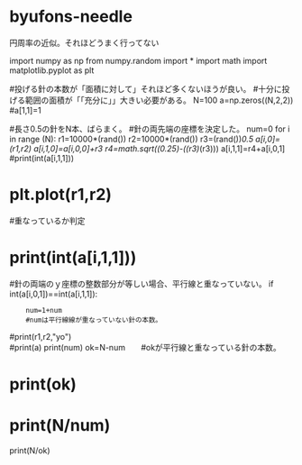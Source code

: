 # byufons-needle
円周率の近似。それほどうまく行ってない


import numpy as np
from numpy.random import * 
import math
import matplotlib.pyplot as plt

#投げる針の本数が「面積に対して」それほど多くないほうが良い。
#十分に投げる範囲の面積が「「充分に」」大きい必要がある。
N=100
a=np.zeros((N,2,2))
#a[1,1]=1

#長さ0.5の針をN本、ばらまく。
#針の両先端の座標を決定した。
num=0
for i in range (N):
    r1=10000*(rand())
    r2=10000*(rand())
    r3=(rand())*0.5
    a[i,0]=(r1,r2)
    a[i,1,0]=a[i,0,0]+r3
    r4=math.sqrt((0.25)-((r3)*(r3)))
    a[i,1,1]=r4+a[i,0,1]
   #print(int(a[i,1,1]))
#    plt.plot(r1,r2)
#重なっているか判定
   # print(int(a[i,1,1]))
   #針の両端のｙ座標の整数部分が等しい場合、平行線と重なっていない。
    if int(a[i,0,1])==int(a[i,1,1]):
    
        num=1+num
        #numは平行線線が重なっていない針の本数。
#print(r1,r2,"yo")        
#print(a)
print(num)
ok=N-num　　#okが平行線と重なっている針の本数。
# print(ok)
# print(N/num)
print(N/ok)
